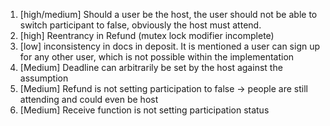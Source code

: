 1. [high/medium] Should a user be the host, the user should not be able to switch participant to false, obviously the host must attend.
2. [high] Reentrancy in Refund (mutex lock modifier incomplete)
3. [low] inconsistency in docs in deposit. It is mentioned a user can sign up for any other user, which is not possible within the implementation
4. [Medium] Deadline can arbitrarily be set by the host against the assumption
5. [Medium] Refund is not setting participation to false -> people are still attending and could even be host
6. [Medium] Receive function is not setting participation status